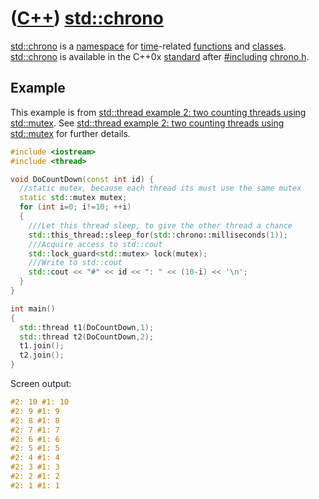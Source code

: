 # ([C++](Cpp.md)) [std::chrono](CppChrono.md)

[std::chrono](CppChrono.md) is a [namespace](CppNamespace.md) for
[time](CppTime.md)-related [functions](CppFunction.md) and
[classes](CppClass.md). [std::chrono](CppChrono.md) is available in
the C++0x [standard](CppStandard.md) after
[\#including](CppInclude.md) [chrono.h](CppChronoH.md).

## Example

This example is from [std::thread example 2: two counting threads using
std::mutex](CppThreadExample2.md). See [std::thread example 2: two
counting threads using std::mutex](CppThreadExample2.md) for further
details.

```c++
#include <iostream> 
#include <thread>

void DoCountDown(const int id) {
  //static mutex, because each thread its must use the same mutex
  static std::mutex mutex;
  for (int i=0; i!=10; ++i)
  {
    ///Let this thread sleep, to give the other thread a chance
    std::this_thread::sleep_for(std::chrono::milliseconds(1));
    ///Acquire access to std::cout
    std::lock_guard<std::mutex> lock(mutex);
    ///Write to std::cout
    std::cout << "#" << id << ": " << (10-i) << '\n';
  }
}  

int main() 
{   
  std::thread t1(DoCountDown,1);
  std::thread t2(DoCountDown,2);
  t1.join();
  t2.join(); 
}
```

Screen output:

```c++
#2: 10 #1: 10 
#2: 9 #1: 9 
#2: 8 #1: 8 
#2: 7 #1: 7 
#2: 6 #1: 6 
#2: 5 #1: 5 
#2: 4 #1: 4 
#2: 3 #1: 3 
#2: 2 #1: 2 
#2: 1 #1: 1
```